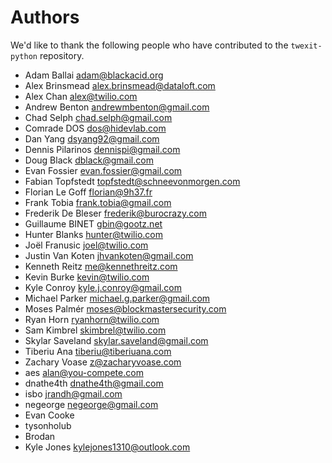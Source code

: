 # Authors

We'd like to thank the following people who have contributed to the
`twexit-python` repository.

- Adam Ballai <adam@blackacid.org>
- Alex Brinsmead <alex.brinsmead@dataloft.com>
- Alex Chan <alex@twilio.com>
- Andrew Benton <andrewmbenton@gmail.com>
- Chad Selph <chad.selph@gmail.com>
- Comrade DOS <dos@hidevlab.com>
- Dan Yang <dsyang92@gmail.com>
- Dennis Pilarinos <dennispi@gmail.com>
- Doug Black <dblack@gmail.com>
- Evan Fossier <evan.fossier@gmail.com>
- Fabian Topfstedt <topfstedt@schneevonmorgen.com>
- Florian Le Goff <florian@9h37.fr>
- Frank Tobia <frank.tobia@gmail.com>
- Frederik De Bleser <frederik@burocrazy.com>
- Guillaume BINET <gbin@gootz.net>
- Hunter Blanks <hunter@twilio.com>
- Joël Franusic <joel@twilio.com>
- Justin Van Koten <jhvankoten@gmail.com>
- Kenneth Reitz <me@kennethreitz.com>
- Kevin Burke <kevin@twilio.com>
- Kyle Conroy <kyle.j.conroy@gmail.com>
- Michael Parker <michael.g.parker@gmail.com>
- Moses Palmér <moses@blockmastersecurity.com>
- Ryan Horn <ryanhorn@twilio.com>
- Sam Kimbrel <skimbrel@twilio.com>
- Skylar Saveland <skylar.saveland@gmail.com>
- Tiberiu Ana <tiberiu@tiberiuana.com>
- Zachary Voase <z@zacharyvoase.com>
- aes <alan@you-compete.com>
- dnathe4th <dnathe4th@gmail.com>
- isbo <jrandh@gmail.com>
- negeorge <negeorge@gmail.com>
- Evan Cooke
- tysonholub
- Brodan
- Kyle Jones <kylejones1310@outlook.com>
